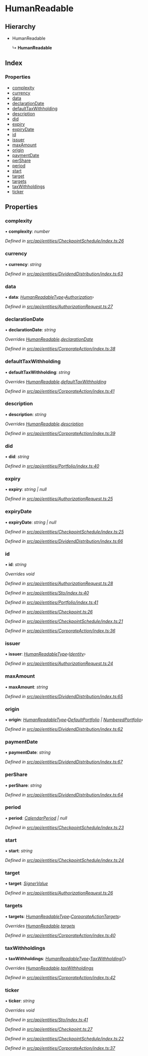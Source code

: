 # HumanReadable

## Hierarchy

* HumanReadable

  ↳ **HumanReadable**

## Index

### Properties

* [complexity](humanreadable.md#complexity)
* [currency](humanreadable.md#currency)
* [data](humanreadable.md#data)
* [declarationDate](humanreadable.md#declarationdate)
* [defaultTaxWithholding](humanreadable.md#defaulttaxwithholding)
* [description](humanreadable.md#description)
* [did](humanreadable.md#did)
* [expiry](humanreadable.md#expiry)
* [expiryDate](humanreadable.md#expirydate)
* [id](humanreadable.md#id)
* [issuer](humanreadable.md#issuer)
* [maxAmount](humanreadable.md#maxamount)
* [origin](humanreadable.md#origin)
* [paymentDate](humanreadable.md#paymentdate)
* [perShare](humanreadable.md#pershare)
* [period](humanreadable.md#period)
* [start](humanreadable.md#start)
* [target](humanreadable.md#target)
* [targets](humanreadable.md#targets)
* [taxWithholdings](humanreadable.md#taxwithholdings)
* [ticker](humanreadable.md#ticker)

## Properties

### complexity

• **complexity**: _number_

_Defined in_ [_src/api/entities/CheckpointSchedule/index.ts:26_](https://github.com/PolymathNetwork/polymesh-sdk/blob/bf2b7a12/src/api/entities/CheckpointSchedule/index.ts#L26)

### currency

• **currency**: _string_

_Defined in_ [_src/api/entities/DividendDistribution/index.ts:63_](https://github.com/PolymathNetwork/polymesh-sdk/blob/bf2b7a12/src/api/entities/DividendDistribution/index.ts#L63)

### data

• **data**: [_HumanReadableType_](../globals.md#humanreadabletype)_‹_[_Authorization_](../globals.md#authorization)_›_

_Defined in_ [_src/api/entities/AuthorizationRequest.ts:27_](https://github.com/PolymathNetwork/polymesh-sdk/blob/bf2b7a12/src/api/entities/AuthorizationRequest.ts#L27)

### declarationDate

• **declarationDate**: _string_

_Overrides_ [_HumanReadable_](humanreadable.md)_._[_declarationDate_](humanreadable.md#declarationdate)

_Defined in_ [_src/api/entities/CorporateAction/index.ts:38_](https://github.com/PolymathNetwork/polymesh-sdk/blob/bf2b7a12/src/api/entities/CorporateAction/index.ts#L38)

### defaultTaxWithholding

• **defaultTaxWithholding**: _string_

_Overrides_ [_HumanReadable_](humanreadable.md)_._[_defaultTaxWithholding_](humanreadable.md#defaulttaxwithholding)

_Defined in_ [_src/api/entities/CorporateAction/index.ts:41_](https://github.com/PolymathNetwork/polymesh-sdk/blob/bf2b7a12/src/api/entities/CorporateAction/index.ts#L41)

### description

• **description**: _string_

_Overrides_ [_HumanReadable_](humanreadable.md)_._[_description_](humanreadable.md#description)

_Defined in_ [_src/api/entities/CorporateAction/index.ts:39_](https://github.com/PolymathNetwork/polymesh-sdk/blob/bf2b7a12/src/api/entities/CorporateAction/index.ts#L39)

### did

• **did**: _string_

_Defined in_ [_src/api/entities/Portfolio/index.ts:40_](https://github.com/PolymathNetwork/polymesh-sdk/blob/bf2b7a12/src/api/entities/Portfolio/index.ts#L40)

### expiry

• **expiry**: _string \| null_

_Defined in_ [_src/api/entities/AuthorizationRequest.ts:25_](https://github.com/PolymathNetwork/polymesh-sdk/blob/bf2b7a12/src/api/entities/AuthorizationRequest.ts#L25)

### expiryDate

• **expiryDate**: _string \| null_

_Defined in_ [_src/api/entities/CheckpointSchedule/index.ts:25_](https://github.com/PolymathNetwork/polymesh-sdk/blob/bf2b7a12/src/api/entities/CheckpointSchedule/index.ts#L25)

_Defined in_ [_src/api/entities/DividendDistribution/index.ts:66_](https://github.com/PolymathNetwork/polymesh-sdk/blob/bf2b7a12/src/api/entities/DividendDistribution/index.ts#L66)

### id

• **id**: _string_

_Overrides void_

_Defined in_ [_src/api/entities/AuthorizationRequest.ts:28_](https://github.com/PolymathNetwork/polymesh-sdk/blob/bf2b7a12/src/api/entities/AuthorizationRequest.ts#L28)

_Defined in_ [_src/api/entities/Sto/index.ts:40_](https://github.com/PolymathNetwork/polymesh-sdk/blob/bf2b7a12/src/api/entities/Sto/index.ts#L40)

_Defined in_ [_src/api/entities/Portfolio/index.ts:41_](https://github.com/PolymathNetwork/polymesh-sdk/blob/bf2b7a12/src/api/entities/Portfolio/index.ts#L41)

_Defined in_ [_src/api/entities/Checkpoint.ts:26_](https://github.com/PolymathNetwork/polymesh-sdk/blob/bf2b7a12/src/api/entities/Checkpoint.ts#L26)

_Defined in_ [_src/api/entities/CheckpointSchedule/index.ts:21_](https://github.com/PolymathNetwork/polymesh-sdk/blob/bf2b7a12/src/api/entities/CheckpointSchedule/index.ts#L21)

_Defined in_ [_src/api/entities/CorporateAction/index.ts:36_](https://github.com/PolymathNetwork/polymesh-sdk/blob/bf2b7a12/src/api/entities/CorporateAction/index.ts#L36)

### issuer

• **issuer**: [_HumanReadableType_](../globals.md#humanreadabletype)_‹_[_Identity_](../classes/identity.md)_›_

_Defined in_ [_src/api/entities/AuthorizationRequest.ts:24_](https://github.com/PolymathNetwork/polymesh-sdk/blob/bf2b7a12/src/api/entities/AuthorizationRequest.ts#L24)

### maxAmount

• **maxAmount**: _string_

_Defined in_ [_src/api/entities/DividendDistribution/index.ts:65_](https://github.com/PolymathNetwork/polymesh-sdk/blob/bf2b7a12/src/api/entities/DividendDistribution/index.ts#L65)

### origin

• **origin**: [_HumanReadableType_](../globals.md#humanreadabletype)_‹_[_DefaultPortfolio_](../classes/defaultportfolio.md) _\|_ [_NumberedPortfolio_](../classes/numberedportfolio.md)_›_

_Defined in_ [_src/api/entities/DividendDistribution/index.ts:62_](https://github.com/PolymathNetwork/polymesh-sdk/blob/bf2b7a12/src/api/entities/DividendDistribution/index.ts#L62)

### paymentDate

• **paymentDate**: _string_

_Defined in_ [_src/api/entities/DividendDistribution/index.ts:67_](https://github.com/PolymathNetwork/polymesh-sdk/blob/bf2b7a12/src/api/entities/DividendDistribution/index.ts#L67)

### perShare

• **perShare**: _string_

_Defined in_ [_src/api/entities/DividendDistribution/index.ts:64_](https://github.com/PolymathNetwork/polymesh-sdk/blob/bf2b7a12/src/api/entities/DividendDistribution/index.ts#L64)

### period

• **period**: [_CalendarPeriod_](calendarperiod.md) _\| null_

_Defined in_ [_src/api/entities/CheckpointSchedule/index.ts:23_](https://github.com/PolymathNetwork/polymesh-sdk/blob/bf2b7a12/src/api/entities/CheckpointSchedule/index.ts#L23)

### start

• **start**: _string_

_Defined in_ [_src/api/entities/CheckpointSchedule/index.ts:24_](https://github.com/PolymathNetwork/polymesh-sdk/blob/bf2b7a12/src/api/entities/CheckpointSchedule/index.ts#L24)

### target

• **target**: [_SignerValue_](signervalue.md)

_Defined in_ [_src/api/entities/AuthorizationRequest.ts:26_](https://github.com/PolymathNetwork/polymesh-sdk/blob/bf2b7a12/src/api/entities/AuthorizationRequest.ts#L26)

### targets

• **targets**: [_HumanReadableType_](../globals.md#humanreadabletype)_‹_[_CorporateActionTargets_](corporateactiontargets.md)_›_

_Overrides_ [_HumanReadable_](humanreadable.md)_._[_targets_](humanreadable.md#targets)

_Defined in_ [_src/api/entities/CorporateAction/index.ts:40_](https://github.com/PolymathNetwork/polymesh-sdk/blob/bf2b7a12/src/api/entities/CorporateAction/index.ts#L40)

### taxWithholdings

• **taxWithholdings**: [_HumanReadableType_](../globals.md#humanreadabletype)_‹_[_TaxWithholding_](taxwithholding.md)_\[\]›_

_Overrides_ [_HumanReadable_](humanreadable.md)_._[_taxWithholdings_](humanreadable.md#taxwithholdings)

_Defined in_ [_src/api/entities/CorporateAction/index.ts:42_](https://github.com/PolymathNetwork/polymesh-sdk/blob/bf2b7a12/src/api/entities/CorporateAction/index.ts#L42)

### ticker

• **ticker**: _string_

_Overrides void_

_Defined in_ [_src/api/entities/Sto/index.ts:41_](https://github.com/PolymathNetwork/polymesh-sdk/blob/bf2b7a12/src/api/entities/Sto/index.ts#L41)

_Defined in_ [_src/api/entities/Checkpoint.ts:27_](https://github.com/PolymathNetwork/polymesh-sdk/blob/bf2b7a12/src/api/entities/Checkpoint.ts#L27)

_Defined in_ [_src/api/entities/CheckpointSchedule/index.ts:22_](https://github.com/PolymathNetwork/polymesh-sdk/blob/bf2b7a12/src/api/entities/CheckpointSchedule/index.ts#L22)

_Defined in_ [_src/api/entities/CorporateAction/index.ts:37_](https://github.com/PolymathNetwork/polymesh-sdk/blob/bf2b7a12/src/api/entities/CorporateAction/index.ts#L37)

